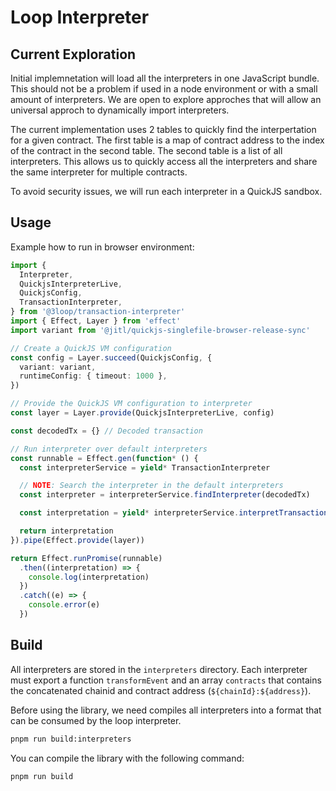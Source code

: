 # Loop Interpreter

## Current Exploration

Initial implemnetation will load all the interpreters in one JavaScript bundle. This should not be a problem if used in a node environment or with a small amount of interpreters. We are open to explore approches that will allow an universal approch to dynamically import interpreters.

The current implementation uses 2 tables to quickly find the interpertation for a given contract. The first table is a map of contract address to the index of the contract in the second table. The second table is a list of all interpreters. This allows us to quickly access all the interpreters and share the same interpreter for multiple contracts.

To avoid security issues, we will run each interpreter in a QuickJS sandbox.

## Usage

Example how to run in browser environment:

```ts
import {
  Interpreter,
  QuickjsInterpreterLive,
  QuickjsConfig,
  TransactionInterpreter,
} from '@3loop/transaction-interpreter'
import { Effect, Layer } from 'effect'
import variant from '@jitl/quickjs-singlefile-browser-release-sync'

// Create a QuickJS VM configuration
const config = Layer.succeed(QuickjsConfig, {
  variant: variant,
  runtimeConfig: { timeout: 1000 },
})

// Provide the QuickJS VM configuration to interpreter
const layer = Layer.provide(QuickjsInterpreterLive, config)

const decodedTx = {} // Decoded transaction

// Run interpreter over default interpreters
const runnable = Effect.gen(function* () {
  const interpreterService = yield* TransactionInterpreter

  // NOTE: Search the interpreter in the default interpreters
  const interpreter = interpreterService.findInterpreter(decodedTx)

  const interpretation = yield* interpreterService.interpretTransaction(decodedTx, interpreter)

  return interpretation
}).pipe(Effect.provide(layer))

return Effect.runPromise(runnable)
  .then((interpretation) => {
    console.log(interpretation)
  })
  .catch((e) => {
    console.error(e)
  })
```

## Build

All interpreters are stored in the `interpreters` directory. Each interpreter must export a function `transformEvent` and an array `contracts` that contains the concatenated chainid and contract address (`${chainId}:${address}`).

Before using the library, we need compiles all interpreters into a format that can be consumed by the loop interpreter.

```bash
pnpm run build:interpreters
```

You can compile the library with the following command:

```bash
pnpm run build
```

